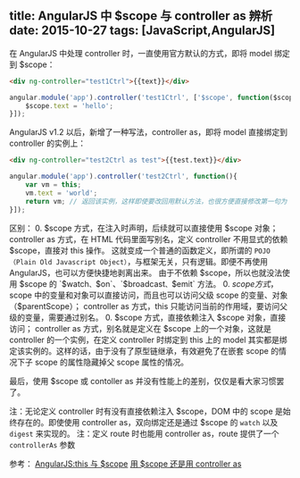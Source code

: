title: AngularJS 中 $scope 与 controller as 辨析
date: 2015-10-27
tags: [JavaScript,AngularJS]
---
在 AngularJS 中处理 controller 时，一直使用官方默认的方式，即将 model 绑定到 $scope：
``` html
<div ng-controller="test1Ctrl">{{text}}</div>
```
``` javascript
angular.module('app').controller('test1Ctrl', ['$scope', function($scope){
    $scope.text = 'hello';
}]);
```

AngularJS v1.2 以后，新增了一种写法，controller as，即将 model 直接绑定到 controller 的实例上：
``` html
<div ng-controller="test2Ctrl as test">{{test.text}}</div>
```
``` javascript
angular.module('app').controller('test2Ctrl', function(){
    var vm = this;
    vm.text = 'world';
    return vm; // 返回该实例，这样即使要改回用默认方法，也很方便直接修改第一句为 var vm = $scope 即可，后面代码不用改动
}]);
```

区别：
0. $scope 方式，在注入时声明，后续就可以直接使用 $scope 对象；
   controller as 方式，在 HTML 代码里面写别名，定义 controller 不用显式的依赖 $scope，直接对 this 操作。
   这就变成一个普通的函数定义，即所谓的 `POJO（Plain Old Javascript Object）`，与框架无关，只有逻辑。即便不再使用 AngularJS，也可以方便快捷地剥离出来。
   由于不依赖 $scope，所以也就没法使用 $scope 的 `$watch`、`$on`、`$broadcast`、`$emit` 方法。
0. $scope 方式，$scope 中的变量和对象可以直接访问，而且也可以访问父级 scope 的变量、对象（$parentScope）；
   controller as 方式，this 只能访问当前的作用域，要访问父级的变量，需要通过别名。
0. $scope 方式，直接依赖注入 $scope 对象，直接访问；
   controller as 方式，别名就是定义在 $scope 上的一个对象，这就是 controller 的一个实例，在定义 controller 时绑定到 this 上的 model 其实都是绑定该实例的。这样的话，由于没有了原型链继承，有效避免了在嵌套 scope 的情况下子 scope 的属性隐藏掉父 scope 属性的情况。

最后，使用 $scope 或 contoller as 并没有性能上的差别，仅仅是看大家习惯罢了。

注：无论定义 controller 时有没有直接依赖注入 $scope，DOM 中的 scope 是始终存在的。即使使用 controller as，双向绑定还是通过 $scope 的 `watch` 以及 `digest` 来实现的。
注：定义 route 时也能用 controller as，route 提供了一个 `controllerAs` 参数

参考：
[AngularJS:this 与 $scope](http://www.alloyteam.com/2015/04/angularjs-this-yu-scope/)
[用 $scope 还是用 controller as](http://pinkyjie.com/2015/02/09/controller-as-vs-scope/)
